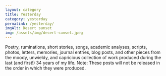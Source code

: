 ```yaml
---
layout: category
title: Yesterday
category: yesterday
permalink: /yesterday/
imgAlt: Desert sunset
img: /assets/img/desert-sunset.jpeg
---
```


Poetry, ruminations, short stories, songs, academic analyses, scripts, photos, 
letters, memories, journal entries, blog posts, and other pieces from the moody, 
unwieldy, and capricious collection of work produced during the last (and first!) 
34 years of my life. Note: These posts will not be released in the order in which 
they were produced.
